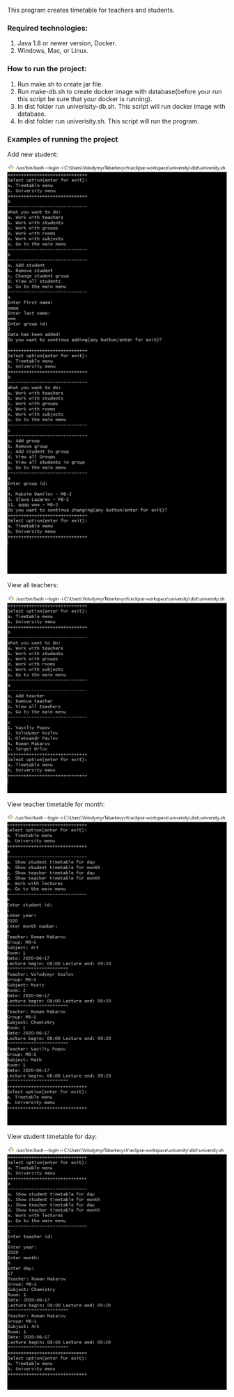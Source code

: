 This program creates timetable for teachers and students.

### Required technologies:
1. Java 1.8 or newer version, Docker.
2. Windows, Mac, or Linux.

### How to run the project:
1. Run make.sh to create jar file.
2. Run make-db.sh to create docker image with database(before your run this script be sure that your docker is running).
3. In dist folder run univerisity-db.sh. This script will run docker image with database.
4. In dist folder run univerisity.sh. This script will run the program.

### Examples of running the project
Add new student:

![Add new student](docs/example-images/add_new_student_to_group.png)

View all teachers:

![View teacher timetable for month](docs/example-images/view_all_teachers.png)

View teacher timetable for month:

![View student timetable for day](docs/example-images/view_student_timetable_for_day.png)

View student timetable for day:

![View teacher timetable for month](docs/example-images/view_teacher_timetable_for_month.png)